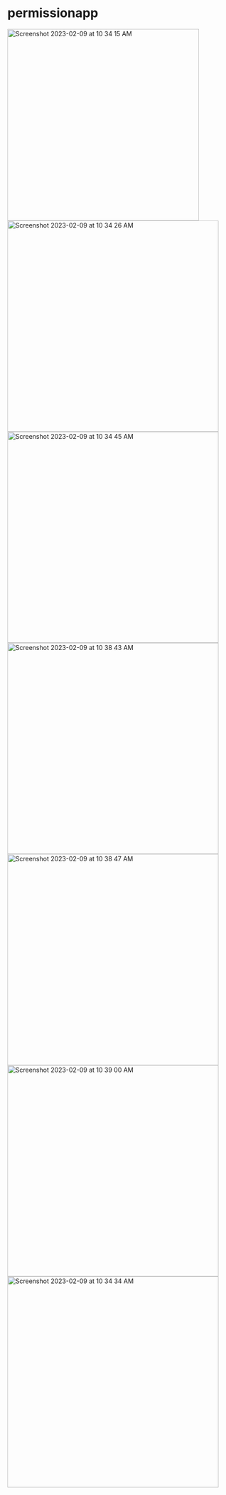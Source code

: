 # permissionapp
<img width="431" alt="Screenshot 2023-02-09 at 10 34 15 AM" src="https://user-images.githubusercontent.com/121867955/217724275-ef5c8e07-ab6c-4c76-8280-c38a4ec45f3d.png">
<img width="475" alt="Screenshot 2023-02-09 at 10 34 26 AM" src="https://user-images.githubusercontent.com/121867955/217724296-3426de14-f338-48c9-acff-a9e0ef185e71.png">

<img width="475" alt="Screenshot 2023-02-09 at 10 34 45 AM" src="https://user-images.githubusercontent.com/121867955/217724420-9c765a28-bbbe-41c6-b938-2b1a58f126db.png">
<img width="475" alt="Screenshot 2023-02-09 at 10 38 43 AM" src="https://user-images.githubusercontent.com/121867955/217724439-8245094e-12a5-4c0c-a7e9-29d7b048c149.png">
<img width="475" alt="Screenshot 2023-02-09 at 10 38 47 AM" src="https://user-images.githubusercontent.com/121867955/217724448-7fca28c9-d026-4b16-8626-f4abc63a5f6c.png">
<img width="475" alt="Screenshot 2023-02-09 at 10 39 00 AM" src="https://user-images.githubusercontent.com/121867955/217724453-806a5d09-6bd5-45c0-8dcb-ab2fce89bb4b.png">
<img width="475" alt="Screenshot 2023-02-09 at 10 34 34 AM" src="https://user-images.githubusercontent.com/121867955/217724699-7788c565-9562-4495-ace3-d7170aa45a0c.png">
